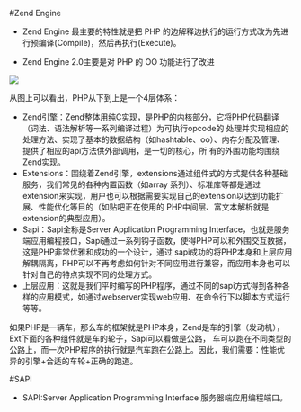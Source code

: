 #Zend Engine 

* Zend Engine 最主要的特性就是把 PHP 的边解释边执行的运行方式改为先进行预编译(Compile)，然后再执行(Execute)。

* Zend Engine 2.0主要是对 PHP 的 OO 功能进行了改进

![](http://www.nowamagic.net/librarys/images/201109/2011_09_20_01.jpg?_=2959396)

从图上可以看出，PHP从下到上是一个4层体系：  

* Zend引擎：Zend整体用纯C实现，是PHP的内核部分，它将PHP代码翻译（词法、语法解析等一系列编译过程）为可执行opcode的 处理并实现相应的处理方法、实现了基本的数据结构（如hashtable、oo）、内存分配及管理、提供了相应的api方法供外部调用，是一切的核心，所 有的外围功能均围绕Zend实现。  
* Extensions：围绕着Zend引擎，extensions通过组件式的方式提供各种基础服务，我们常见的各种内置函数（如array 系列）、标准库等都是通过extension来实现，用户也可以根据需要实现自己的extension以达到功能扩展、性能优化等目的（如贴吧正在使用的 PHP中间层、富文本解析就是extension的典型应用）。  
* Sapi：Sapi全称是Server Application Programming Interface，也就是服务端应用编程接口，Sapi通过一系列钩子函数，使得PHP可以和外围交互数据，这是PHP非常优雅和成功的一个设计，通过 sapi成功的将PHP本身和上层应用解耦隔离，PHP可以不再考虑如何针对不同应用进行兼容，而应用本身也可以针对自己的特点实现不同的处理方式。  
* 上层应用：这就是我们平时编写的PHP程序，通过不同的sapi方式得到各种各样的应用模式，如通过webserver实现web应用、在命令行下以脚本方式运行等等。  

如果PHP是一辆车，那么车的框架就是PHP本身，Zend是车的引擎（发动机），Ext下面的各种组件就是车的轮子，Sapi可以看做是公路， 车可以跑在不同类型的公路上，而一次PHP程序的执行就是汽车跑在公路上。因此，我们需要：性能优异的引擎+合适的车轮+正确的跑道。  

#SAPI
* SAPI:Server Application Programming Interface 服务器端应用编程端口。

